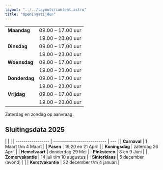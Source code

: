 ```yaml
---
layout: "../../layouts/content.astro"
title: "Openingstijden"
---
```


|               |                   |
| ------------- | ----------------- |
| **Maandag**   | 09.00 – 17.00 uur |
|               | 19.00 – 23.00 uur |
| **Dinsdag**   | 09.00 – 17.00 uur |
|               | 19.00 – 23.00 uur |
| **Woensdag**  | 09.00 – 17.00 uur |
|               | 19.00 – 23.00 uur |
| **Donderdag** | 09.00 – 17.00 uur |
|               | 19.00 – 23.00 uur |
| **Vrijdag**   | 09.00 – 17.00 uur |
|               | 19.00 – 23.00 uur |

Zaterdag en zondag op aanvraag.

## Sluitingsdata 2025

|                   |                             |
| ----------------- | --------------------------- | --- |
| **Carnaval**      | 1 Maart t/m 4 Maart         |
| **Pasen**         | 19,20 en 21 April           |
| **Koningsdag**    | zaterdag 26 April           |
| **Hemelvaart**    | donderdag 29 Mei            |
| **Pinksteren**    | 8 en 9 Juni                 |
| **Zomervakantie** | 14 juli t/m 10 augustus     |
| **Sinterklaas**   | 5 december (avond)          |     |
| **Kerstvakantie** | 22 december t/m 4 januari   |
